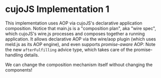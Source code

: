 # cujoJS Implementation 1

This implementation uses AOP via cujoJS's declarative application composition.  Notice that main.js is a "composition plan", aka "wire spec", which cujoJS's wire.js processes and composes together a running application.  It allows declarative AOP via the wire/aop plugin (which uses meld.js as its AOP engine), and even supports *promise-aware* AOP: Note the new `afterFulfilling` advice type, which takes care of the promise-handling details.

We can change the composition mechanism itself without changing the components!
